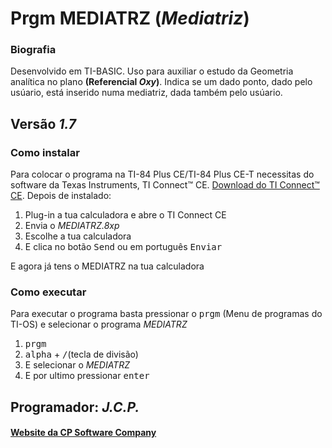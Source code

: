 <h1>Prgm MEDIATRZ (<strong><em>Mediatriz</em></strong>)</h1>

<h3>Biografia</h3>

<p>Desenvolvido em TI-BASIC. Uso para auxiliar o estudo da Geometria analítica no plano <strong>(Referencial <em>Oxy</em>)</strong>. Indica se um dado ponto, dado pelo usúario, está inserido numa mediatriz, dada também pelo usúario.</p>

<h2>Versão <strong><em>1.7</em></strong></h2>


<h3>Como instalar</h3>

<p>Para colocar o programa na TI-84 Plus CE/TI-84 Plus CE-T necessitas do software da Texas Instruments, TI Connect™ CE. <a href="https://education.ti.com/pt/produtos/computer-software/ti-connect-ce-sw"> Download do TI Connect™ CE</a>. Depois de instalado:
<ol>
     <li>Plug-in a tua calculadora e abre o TI Connect CE</li>
     <li>Envia o <em>MEDIATRZ.8xp</em></li>
     <li>Escolhe a tua calculadora</li>
     <li>E clica no botão <kbd>Send</kbd> ou em português <kbd>Enviar</kbd></li>
</ol>

<p> E agora já tens o MEDIATRZ na tua calculadora</p>

<h3>Como executar</h3>

<p> Para executar o programa basta pressionar o <kbd>prgm</kbd> (Menu de programas do TI-OS) e selecionar o programa <em>MEDIATRZ</em></p>

<ol>
     <li><kbd>prgm</kbd></li>
     <li><kbd>alpha</kbd> + <kbd>/</kbd>(tecla de divisão)</li>
     <li>E selecionar o <em>MEDIATRZ</em></li>
     <li>E por ultimo pressionar <kbd>enter</kbd></li>
</ol>

<h2>Programador: <strong><em>J.C.P.</em></strong></h2>

<h4><a href="https://cpsoftwarecompany.epizy.com">Website da CP Software Company</a></h4>
